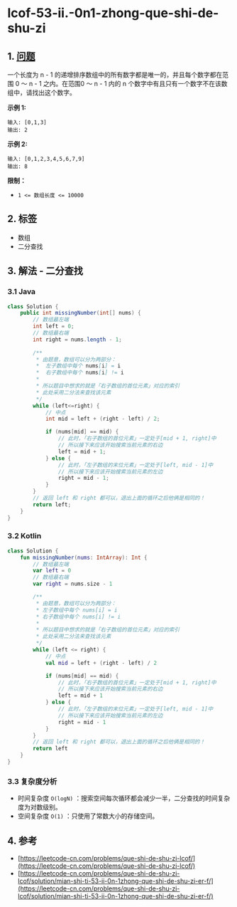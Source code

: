 # lcof-53-ii.-0n1-zhong-que-shi-de-shu-zi

## 1. [问题](https://leetcode-cn.com/problems/que-shi-de-shu-zi-lcof/)

一个长度为 n - 1 的递增排序数组中的所有数字都是唯一的，并且每个数字都在范围 0 ～ n - 1 之内。在范围0 ～ n - 1 内的 n 个数字中有且只有一个数字不在该数组中，请找出这个数字。

**示例 1:**

```text
输入: [0,1,3]
输出: 2
```

**示例 2:**

```text
输入: [0,1,2,3,4,5,6,7,9]
输出: 8
```

**限制：**

* `1 <= 数组长度 <= 10000`

## 2. 标签

* 数组
* 二分查找

## 3. 解法 - 二分查找

### 3.1 Java

```java
class Solution {
    public int missingNumber(int[] nums) {
        // 数组最左端
        int left = 0;
        // 数组最右端
        int right = nums.length - 1;
        
        /**
         * 由题意，数组可以分为两部分：
         *  左子数组中每个 nums[i] = i
         *  右子数组中每个 nums[i] != i
         * 
         * 所以题目中想求的就是「右子数组的首位元素」对应的索引
         * 此处采用二分法来查找该元素
         */
        while (left<=right) {
            // 中点
            int mid = left + (right - left) / 2;

            if (nums[mid] == mid) {
                // 此时，「右子数组的首位元素」一定处于[mid + 1, right]中
                // 所以接下来应该开始搜索当前元素的右边
                left = mid + 1;
            } else {
                // 此时，「左子数组的末位元素」一定处于[left, mid - 1]中
                // 所以接下来应该开始搜索当前元素的左边
                right = mid - 1;
            }
        }
        // 返回 left 和 right 都可以，退出上面的循环之后他俩是相同的！
        return left;
    }
}
```

### 3.2 Kotlin

```kotlin
class Solution {
    fun missingNumber(nums: IntArray): Int {
        // 数组最左端
        var left = 0
        // 数组最右端
        var right = nums.size - 1

        /**
         * 由题意，数组可以分为两部分：
         * 左子数组中每个 nums[i] = i
         * 右子数组中每个 nums[i] != i
         *
         * 所以题目中想求的就是「右子数组的首位元素」对应的索引
         * 此处采用二分法来查找该元素
         */
        while (left <= right) {
            // 中点
            val mid = left + (right - left) / 2

            if (nums[mid] == mid) {
                // 此时，「右子数组的首位元素」一定处于[mid + 1, right]中
                // 所以接下来应该开始搜索当前元素的右边
                left = mid + 1
            } else {
                // 此时，「左子数组的末位元素」一定处于[left, mid - 1]中
                // 所以接下来应该开始搜索当前元素的左边
                right = mid - 1
            }
        }
        // 返回 left 和 right 都可以，退出上面的循环之后他俩是相同的！
        return left
    }
}
```

### 3.3 复杂度分析

* 时间复杂度 `O(logN)` ：搜索空间每次循环都会减少一半，二分查找的时间复杂度为对数级别。
* 空间复杂度 `O(1)` ：只使用了常数大小的存储空间。

## 4. 参考

* [https://leetcode-cn.com/problems/que-shi-de-shu-zi-lcof/](https://leetcode-cn.com/problems/que-shi-de-shu-zi-lcof/)
* [https://leetcode-cn.com/problems/que-shi-de-shu-zi-lcof/solution/mian-shi-ti-53-ii-0n-1zhong-que-shi-de-shu-zi-er-f/](https://leetcode-cn.com/problems/que-shi-de-shu-zi-lcof/solution/mian-shi-ti-53-ii-0n-1zhong-que-shi-de-shu-zi-er-f/)

